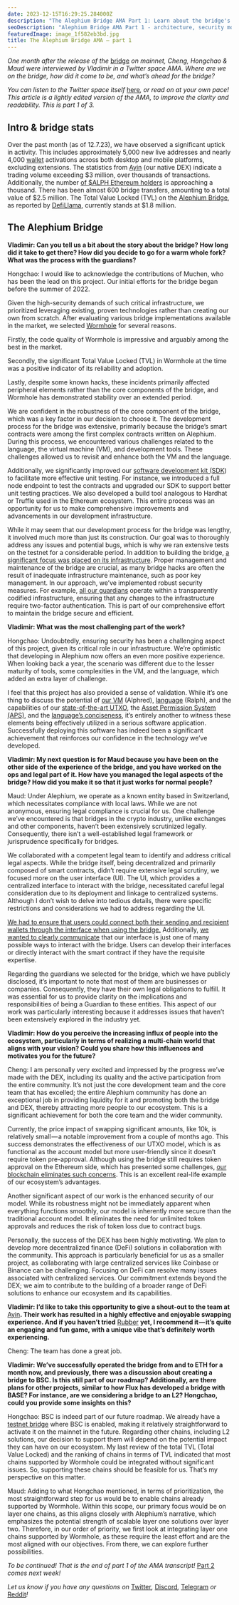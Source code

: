 ```yaml
---
date: 2023-12-15T16:29:25.284000Z
description: "The Alephium Bridge AMA Part 1: Learn about the bridge's architecture, security model, and how it enables seamless cross-chain transfers between Alephium and Ethereum."
seoDescription: "Alephium Bridge AMA Part 1 - architecture, security model, cross-chain transfers. Twitter Space interview with team insights on bridge development."
featuredImage: image_1f582eb3bd.jpg
title: The Alephium Bridge AMA — part 1
---
```


_One month after the release of the_ [bridge](https://bridge.alephium.org/#/transfer) _on mainnet, Cheng, Hongchao & Maud were interviewed by Vladimir in a Twitter space AMA. Where are we on the bridge, how did it come to be, and what’s ahead for the bridge?_

_You can listen to the Twitter space itself_ [here](https://twitter.com/i/spaces/1mrGmydQreMGy)_, or read on at your own pace! This article is a lightly edited version of the AMA, to improve the clarity and readability. This is part 1 of 3._

## Intro & bridge stats

Over the past month (as of 12.7.23), we have observed a significant uptick in activity. This includes approximately 5,000 new live addresses and nearly 4,000 [wallet](/wallets) activations across both desktop and mobile platforms, excluding extensions. The statistics from [Ayin](https://ayin.app/) (our native DEX) indicate a trading volume exceeding \$3 million, over thousands of transactions. Additionally, the number [of $ALPH Ethereum holders](https://etherscan.io/token/0x590f820444fa3638e022776752c5eef34e2f89a6) is approaching a thousand. There has been almost 600 bridge transfers, amounting to a total value of \$2.5 million. The Total Value Locked (TVL) on the [Alephium Bridge](https://bridge.alephium.org/#/transfer), as reported by [DefiLlama](https://defillama.com/protocol/alephium-bridge), currently stands at \$1.8 million.

## The Alephium Bridge

**Vladimir: Can you tell us a bit about the story about the bridge? How long did it take to get there? How did you decide to go for a warm whole fork? What was the process with the guardians?**

Hongchao: I would like to acknowledge the contributions of Muchen, who has been the lead on this project. Our initial efforts for the bridge began before the summer of 2022.

Given the high-security demands of such critical infrastructure, we prioritized leveraging existing, proven technologies rather than creating our own from scratch. After evaluating various bridge implementations available in the market, we selected [Wormhole](https://docs.wormhole.com/wormhole/) for several reasons.

Firstly, the code quality of Wormhole is impressive and arguably among the best in the market.

Secondly, the significant Total Value Locked (TVL) in Wormhole at the time was a positive indicator of its reliability and adoption.

Lastly, despite some known hacks, these incidents primarily affected peripheral elements rather than the core components of the bridge, and Wormhole has demonstrated stability over an extended period.

We are confident in the robustness of the core component of the bridge, which was a key factor in our decision to choose it. The development process for the bridge was extensive, primarily because the bridge’s smart contracts were among the first complex contracts written on Alephium. During this process, we encountered various challenges related to the language, the virtual machine (VM), and development tools. These challenges allowed us to revisit and enhance both the VM and the language.

Additionally, we significantly improved our [software development kit (SDK](https://github.com/alephium/alephium-web3)) to facilitate more effective unit testing. For instance, we introduced a full node endpoint to test the contracts and upgraded our SDK to support better unit testing practices. We also developed a build tool analogous to Hardhat or Truffle used in the Ethereum ecosystem. This entire process was an opportunity for us to make comprehensive improvements and advancements in our development infrastructure.

While it may seem that our development process for the bridge was lengthy, it involved much more than just its construction. Our goal was to thoroughly address any issues and potential bugs, which is why we ran extensive tests on the testnet for a considerable period. In addition to building the bridge, [a significant focus was placed on its infrastructure](/news/post/the-alephium-bridge-a787d90b2e4a). Proper management and maintenance of the bridge are crucial, as many bridge hacks are often the result of inadequate infrastructure maintenance, such as poor key management. In our approach, we’ve implemented robust security measures. For example, [all our guardians](https://twitter.com/alephium/status/1716858711493493013) operate within a transparently codified infrastructure, ensuring that any changes to the infrastructure require two-factor authentication. This is part of our comprehensive effort to maintain the bridge secure and efficient.

**Vladimir: What was the most challenging part of the work?**

Hongchao: Undoubtedly, ensuring security has been a challenging aspect of this project, given its critical role in our infrastructure. We’re optimistic that developing in Alephium now offers an even more positive experience. When looking back a year, the scenario was different due to the lesser maturity of tools, some complexities in the VM, and the language, which added an extra layer of challenge.

I feel that this project has also provided a sense of validation. While it’s one thing to discuss the potential of [our VM](/news/post/meet-alphred-a-virtual-machine-like-no-others-85ce86540025) (Alphred), [language](https://docs.alephium.org/ralph/getting-started) (Ralph), and the capabilities of our [state-of-the-art UTXO](/news/post/an-introduction-to-the-stateful-utxo-model-8de3b0f76749), the [Asset Permission System (APS)](/news/post/alephium-s-aps-eliminating-evm-token-approval-risks-5407e7e70a33), and the [language’s conciseness](https://twitter.com/alephium/status/1643961985841905664), it’s entirely another to witness these elements being effectively utilized in a serious software application. Successfully deploying this software has indeed been a significant achievement that reinforces our confidence in the technology we’ve developed.

**Vladimir: My next question is for Maud because you have been on the other side of the experience of the bridge, and you have worked on the ops and legal part of it. How have you managed the legal aspects of the bridge? How did you make it so that it just works for normal people?**

Maud: Under Alephium, we operate as a known entity based in Switzerland, which necessitates compliance with local laws. While we are not anonymous, ensuring legal compliance is crucial for us. One challenge we’ve encountered is that bridges in the crypto industry, unlike exchanges and other components, haven’t been extensively scrutinized legally. Consequently, there isn’t a well-established legal framework or jurisprudence specifically for bridges.

We collaborated with a competent legal team to identify and address critical legal aspects. While the bridge itself, being decentralized and primarily composed of smart contracts, didn’t require extensive legal scrutiny, we focused more on the user interface (UI). The UI, which provides a centralized interface to interact with the bridge, necessitated careful legal consideration due to its deployment and linkage to centralized systems. Although I don’t wish to delve into tedious details, there were specific restrictions and considerations we had to address regarding the UI.

[We had to ensure that users could connect both their sending and recipient wallets through the interface when using the bridge.](/news/post/alephium-bridge-the-tutorial-28e7b92b339a) Additionally, [we wanted to clearly communicate](/news/post/the-alephium-bridge-a787d90b2e4a) that our interface is just one of many possible ways to interact with the bridge. Users can develop their interfaces or directly interact with the smart contract if they have the requisite expertise.

Regarding the guardians we selected for the bridge, which we have publicly disclosed, it’s important to note that most of them are businesses or companies. Consequently, they have their own legal obligations to fulfill. It was essential for us to provide clarity on the implications and responsibilities of being a Guardian to these entities. This aspect of our work was particularly interesting because it addresses issues that haven’t been extensively explored in the industry yet.

**Vladimir: How do you perceive the increasing influx of people into the ecosystem, particularly in terms of realizing a multi-chain world that aligns with your vision? Could you share how this influences and motivates you for the future?**

Cheng: I am personally very excited and impressed by the progress we’ve made with the DEX, including its quality and the active participation from the entire community. It’s not just the core development team and the core team that has excelled; the entire Alephium community has done an exceptional job in providing liquidity for it and promoting both the bridge and DEX, thereby attracting more people to our ecosystem. This is a significant achievement for both the core team and the wider community.

Currently, the price impact of swapping significant amounts, like 10k, is relatively small — a notable improvement from a couple of months ago. This success demonstrates the effectiveness of our UTXO model, which is as functional as the account model but more user-friendly since it doesn’t require token pre-approval. Although using the bridge still requires token approval on the Ethereum side, which has presented some challenges, [our blockchain eliminates such concerns](https://twitter.com/alephium/status/1673354565801091074). This is an excellent real-life example of our ecosystem’s advantages.

Another significant aspect of our work is the enhanced security of our model. While its robustness might not be immediately apparent when everything functions smoothly, our model is inherently more secure than the traditional account model. It eliminates the need for unlimited token approvals and reduces the risk of token loss due to contract bugs.

Personally, the success of the DEX has been highly motivating. We plan to develop more decentralized finance (DeFi) solutions in collaboration with the community. This approach is particularly beneficial for us as a smaller project, as collaborating with large centralized services like Coinbase or Binance can be challenging. Focusing on DeFi can resolve many issues associated with centralized services. Our commitment extends beyond the DEX; we aim to contribute to the building of a broader range of DeFi solutions to enhance our ecosystem and its capabilities.

**Vladimir: I’d like to take this opportunity to give a shout-out to the team at** [Ayin](http://ayin.app)**. Their work has resulted in a highly effective and enjoyable swapping experience. And if you haven’t tried** [Rubber](https://docs.ayin.app/ayin/rubber) **yet, I recommend it — it’s quite an engaging and fun game, with a unique vibe that’s definitely worth experiencing.**

Cheng: The team has done a great job.

**Vladimir: We’ve successfully operated the bridge from and to ETH for a month now, and previously, there was a discussion about creating a bridge to BSC. Is this still part of our roadmap? Additionally, are there plans for other projects, similar to how Flux has developed a bridge with BASE? For instance, are we considering a bridge to an L2? Hongchao, could you provide some insights on this?**

Hongchao: BSC is indeed part of our future roadmap. We already have a [testnet bridge](https://testnet.bridge.alephium.org/) where BSC is enabled, making it relatively straightforward to activate it on the mainnet in the future. Regarding other chains, including L2 solutions, our decision to support them will depend on the potential impact they can have on our ecosystem. My last review of the total TVL (Total Value Locked) and the ranking of chains in terms of TVL indicated that most chains supported by Wormhole could be integrated without significant issues. So, supporting these chains should be feasible for us. That’s my perspective on this matter.

Maud: Adding to what Hongchao mentioned, in terms of prioritization, the most straightforward step for us would be to enable chains already supported by Wormhole. Within this scope, our primary focus would be on layer one chains, as this aligns closely with Alephium’s narrative, which emphasizes the potential strength of scalable layer one solutions over layer two. Therefore, in our order of priority, we first look at integrating layer one chains supported by Wormhole, as these require the least effort and are the most aligned with our objectives. From there, we can explore further possibilities.

_To be continued! That is the end of part 1 of the AMA transcript!_ [Part 2](/news/post/bridge-ama-the-alephium-bridge-part-2-the-roadmap-d18e312df102) _comes next week!_

_Let us know if you have any questions on_ [Twitter](https://twitter.com/alephium)_,_ [Discord](/discord)_,_ [Telegram](https://t.me/alephiumgroup) _or_ [Reddit](https://www.reddit.com/r/Alephium/)_!_

